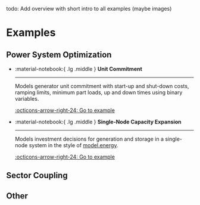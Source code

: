 
todo: Add overview with short intro to all examples (maybe images)

# Examples

## Power System Optimization
<div class="grid cards" markdown>


-   :material-notebook:{ .lg .middle } **Unit Commitment**

    ---

    Models generator unit commitment with start-up and shut-down costs, ramping limits, minimum part loads, up and down times using binary variables.

    [:octicons-arrow-right-24: Go to example](unit-commitment.ipynb)

-   :material-notebook:{ .lg .middle } **Single-Node Capacity Expansion**

    ---

    Models investment decisions for generation and storage in a single-node system in the style of [model.energy](https://model.energy).

    [:octicons-arrow-right-24: Go to example](capacity-expansion-planning-single-node.ipynb)

</div>

## Sector Coupling


## Other

